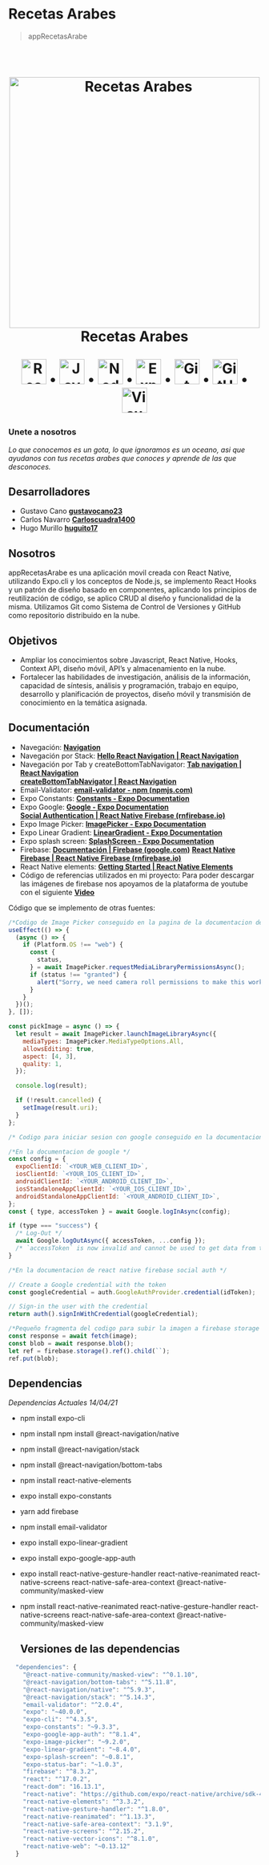 # Recetas Arabes
> appRecetasArabe

<h1 align="center">
  <br>
  <a href="https://github.com/DevelopGroup-RecetasArabe/appRecetasArabe"><img src="https://i.pinimg.com/564x/53/f5/18/53f5185ac2c4275ef53daa3a05158e06.jpg" alt="Recetas Arabes" width="500"></a>
  <br>
  Recetas Arabes
  <br>
  <p align="center">
  <a href="#"><img src="https://deshire.github.io/portafolio.github.io/image/react.png" alt="React Native" width="50"></a> •
  <a href="#"><img src="https://upload.wikimedia.org/wikipedia/commons/6/6a/JavaScript-logo.png" alt="JavaScript" width="50"></a> •
  <a href="#"><img src="https://seeklogo.com/images/N/nodejs-logo-FBE122E377-seeklogo.com.png" alt="Node.js" width="50"></a> •
  <a href="#"><img src="https://iconape.com/wp-content/files/kd/291769/png/expo-logo.png" alt="Expo" width="50"></a> •
  <a href="#"><img src="https://iconape.com/wp-content/png_logo_vector/git-icon.png" alt="Git" width="50"></a> •
  <a href="#"><img src="https://cdn2.downdetector.com/static/uploads/logo/github.logo.png" alt="GitHub" width="50"></a> •
  <a href="#"><img src="https://www.returngis.net/wp-content/uploads/2015/11/VS-Code.png" alt="Visual Code" width="50"></a>
</p>
</h1>

### Unete a nosotros
 _Lo que conocemos es un gota, lo que ignoramos es un oceano, asi que ayudanos con tus recetas arabes que conoces y aprende de las que desconoces._
<br>

  ## Desarrolladores
 - Gustavo Cano **[gustavocano23](https://github.com/gustavocano23)**
 - Carlos Navarro **[Carloscuadra1400](https://github.com/Carloscuadra1400)**
 - Hugo Murillo **[huguito17](https://github.com/huguito17)**
<a>
  
  ## Nosotros
appRecetasArabe es una aplicación movil creada con React Native, utilizando Expo.cli y los conceptos de Node.js, se implemento React Hooks y un patrón de diseño basado en componentes, aplicando los principios de reutilización de código, se aplico CRUD al diseño y funcionalidad de la misma. Utilizamos Git como Sistema de Control de Versiones y GitHub como repositorio distribuido en la nube.

  ## Objetivos
  - Ampliar los conocimientos sobre Javascript, React Native, Hooks, Context API, diseño móvil, API’s y almacenamiento en la nube.
  - Fortalecer las habilidades de investigación, análisis de la información, capacidad de síntesis, análisis y programación, trabajo en equipo, desarrollo y planificación de proyectos, diseño móvil y transmisión de conocimiento en la temática asignada.
  
  ## Documentación
- Navegación: **[Navigation]( https://reactnavigation.org/docs/getting-started)**
- Navegación por Stack: **[Hello React Navigation | React Navigation]( https://reactnavigation.org/docs/hello-react-navigation/ )**
- Navegación por Tab y createBottomTabNavigator: **[Tab navigation | React Navigation]( https://reactnavigation.org/docs/tab-based-navigation/)**
	<br> **[createBottomTabNavigator | React Navigation]( https://reactnavigation.org/docs/bottom-tab-navigator/ )**
- Email-Validator: **[email-validator - npm (npmjs.com)]( https://www.npmjs.com/package/email-validator )**
- Expo Constants: **[Constants - Expo Documentation]( https://docs.expo.io/versions/latest/sdk/constants/ )**
- Expo Google: **[Google - Expo Documentation]( https://docs.expo.io/versions/latest/sdk/google/ )**
	<br> **[Social Authentication | React Native Firebase (rnfirebase.io)]( https://rnfirebase.io/auth/social-auth)**
- Expo Image Picker: **[ImagePicker - Expo Documentation]( https://docs.expo.io/versions/latest/sdk/imagepicker/ )**
- Expo Linear Gradient: **[LinearGradient - Expo Documentation]( https://docs.expo.io/versions/latest/sdk/linear-gradient/ )**
- Expo splash screen: **[SplashScreen - Expo Documentation](https://docs.expo.io/versions/latest/sdk/splash-screen/ )**
- Firebase: **[Documentación  |  Firebase (google.com)](https://firebase.google.com/docs)**
            **[React Native Firebase | React Native Firebase (rnfirebase.io)]( https://rnfirebase.io/ )**
- React Native elements: **[Getting Started | React Native Elements](https://reactnativeelements.com/docs/ )**
- Código de referencias utilizados en mi proyecto:
Para poder descargar las imágenes de firebase nos apoyamos de la plataforma de youtube con el siguiente **[Video]( https://youtu.be/jy4hFM2hGkM )**

Código que se implemento de otras fuentes:
```js
/*Codigo de Image Picker conseguido en la pagina de la documentacion de expo*/
useEffect(() => {
  (async () => {
    if (Platform.OS !== "web") {
      const {
        status,
      } = await ImagePicker.requestMediaLibraryPermissionsAsync();
      if (status !== "granted") {
        alert("Sorry, we need camera roll permissions to make this work!");
      }
    }
  })();
}, []);

const pickImage = async () => {
  let result = await ImagePicker.launchImageLibraryAsync({
    mediaTypes: ImagePicker.MediaTypeOptions.All,
    allowsEditing: true,
    aspect: [4, 3],
    quality: 1,
  });

  console.log(result);

  if (!result.cancelled) {
    setImage(result.uri);
  }
};

/* Codigo para iniciar sesion con google conseguido en la documentacion de expo google y react native firebase social auth*/

/*En la documentacion de google */
const config = {
  expoClientId: `<YOUR_WEB_CLIENT_ID>`,
  iosClientId: `<YOUR_IOS_CLIENT_ID>`,
  androidClientId: `<YOUR_ANDROID_CLIENT_ID>`,
  iosStandaloneAppClientId: `<YOUR_IOS_CLIENT_ID>`,
  androidStandaloneAppClientId: `<YOUR_ANDROID_CLIENT_ID>`,
};
const { type, accessToken } = await Google.logInAsync(config);

if (type === "success") {
  /* Log-Out */
  await Google.logOutAsync({ accessToken, ...config });
  /* `accessToken` is now invalid and cannot be used to get data from the Google API with HTTP requests */
}

/*En la documentacion de react native firebase social auth */

// Create a Google credential with the token
const googleCredential = auth.GoogleAuthProvider.credential(idToken);

// Sign-in the user with the credential
return auth().signInWithCredential(googleCredential);

/*Pequeño fragmenta del codigo para subir la imagen a firebase storage sacado de un video de youtube CANAL: Agustin Navarro Galdon*/
const response = await fetch(image);
const blob = await response.blob();
let ref = firebase.storage().ref().child(``);
ref.put(blob);

```

  ## Dependencias
	
  _Dependencias Actuales 14/04/21_

- npm install expo-cli
- npm install npm install @react-navigation/native
- npm install @react-navigation/stack
- npm install @react-navigation/bottom-tabs
- npm install react-native-elements
- expo install expo-constants
- yarn add firebase
- npm install email-validator
- expo install expo-linear-gradient
- expo install expo-google-app-auth
- expo install react-native-gesture-handler react-native-reanimated react-native-screens react-native-safe-area-context @react-native-community/masked-view
- npm install react-native-reanimated react-native-gesture-handler react-native-screens react-native-safe-area-context @react-native-community/masked-view

  ## Versiones de las dependencias
```js
  "dependencies": {
    "@react-native-community/masked-view": "^0.1.10",
    "@react-navigation/bottom-tabs": "^5.11.8",
    "@react-navigation/native": "^5.9.3",
    "@react-navigation/stack": "^5.14.3",
    "email-validator": "^2.0.4",
    "expo": "~40.0.0",
    "expo-cli": "^4.3.5",
    "expo-constants": "~9.3.3",
    "expo-google-app-auth": "^8.1.4",
    "expo-image-picker": "~9.2.0",
    "expo-linear-gradient": "~8.4.0",
    "expo-splash-screen": "~0.8.1",
    "expo-status-bar": "~1.0.3",
    "firebase": "^8.3.2",
    "react": "^17.0.2",
    "react-dom": "16.13.1",
    "react-native": "https://github.com/expo/react-native/archive/sdk-40.0.1.tar.gz",
    "react-native-elements": "^3.3.2",
    "react-native-gesture-handler": "^1.8.0",
    "react-native-reanimated": "^1.13.3",
    "react-native-safe-area-context": "3.1.9",
    "react-native-screens": "^2.15.2",
    "react-native-vector-icons": "^8.1.0",
    "react-native-web": "~0.13.12"
  }
```

